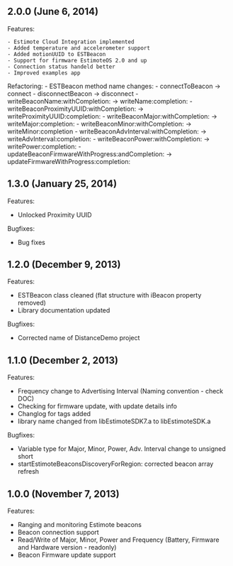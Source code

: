 ## 2.0.0 (June 6, 2014)

Features:
	
	- Estimote Cloud Integration implemented
	- Added temperature and accelerometer support
	- Added motionUUID to ESTBeacon
	- Support for firmware EstimoteOS 2.0 and up
	- Connection status handeld better
	- Improved examples app
	
Refactoring:
	- ESTBeacon method name changes:
		- connectToBeacon -> connect
		- disconnectBeacon -> disconnect
		- writeBeaconName:withCompletion: -> writeName:completion:
		- writeBeaconProximityUUID:withCompletion: -> writeProximityUUID:completion:
		- writeBeaconMajor:withCompletion: -> writeMajor:completion:
		- writeBeaconMinor:withCompletion: -> writeMinor:completion
		- writeBeaconAdvInterval:withCompletion: -> writeAdvInterval:completion:
		- writeBeaconPower:withCompletion: -> writePower:completion:
		- updateBeaconFirmwareWithProgress:andCompletion: -> updateFirmwareWithProgress:completion:

## 1.3.0 (January 25, 2014)

Features:

  - Unlocked Proximity UUID

Bugfixes:

  - Bug fixes

## 1.2.0 (December 9, 2013)

Features:

  - ESTBeacon class cleaned (flat structure with iBeacon property removed)
  - Library documentation updated

Bugfixes:

  - Corrected name of DistanceDemo project
  
## 1.1.0 (December 2, 2013)

Features:

  - Frequency change to Advertising Interval (Naming convention - check DOC)
  - Checking for firmware update, with update details info
  - Changlog for tags added
  - library name changed from libEstimoteSDK7.a to libEstimoteSDK.a

Bugfixes:

  - Variable type for Major, Minor, Power, Adv. Interval change to unsigned short
  - startEstimoteBeaconsDiscoveryForRegion: corrected beacon array refresh


## 1.0.0 (November 7, 2013)

Features:

  - Ranging and monitoring Estimote beacons
  - Beacon connection support 
  - Read/Write of Major, Minor, Power and Frequency (Battery, Firmware and Hardware version - readonly)
  - Beacon Firmware update support
  
